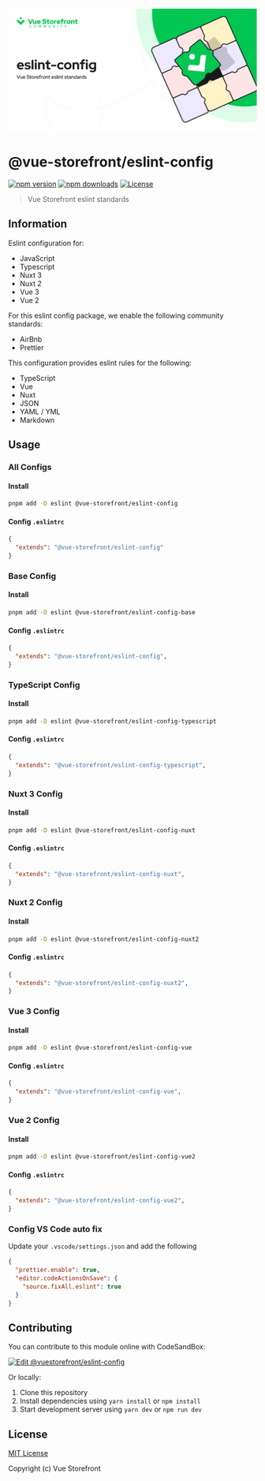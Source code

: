 [![vuestorefront/eslint-config](./cover.png)]()

# @vue-storefront/eslint-config

[![npm version][npm-version-src]][npm-version-href]
[![npm downloads][npm-downloads-src]][npm-downloads-href]
[![License][license-src]][license-href]

> Vue Storefront eslint standards

## Information

Eslint configuration for:
- JavaScript
- Typescript
- Nuxt 3
- Nuxt 2
- Vue 3
- Vue 2


For this eslint config package, we enable the following community standards:
- AirBnb
- Prettier

This configuration provides eslint rules for the following:
- TypeScript
- Vue
- Nuxt
- JSON
- YAML / YML
- Markdown

## Usage
### All Configs
#### Install
```bash
pnpm add -D eslint @vue-storefront/eslint-config
```

#### Config `.eslintrc`
```json
{
  "extends": "@vue-storefront/eslint-config"
}
```

### Base Config
#### Install
```bash
pnpm add -D eslint @vue-storefront/eslint-config-base
```

#### Config `.eslintrc`
```json
{
  "extends": "@vue-storefront/eslint-config",
}
```

### TypeScript Config
#### Install
```bash
pnpm add -D eslint @vue-storefront/eslint-config-typescript
```

#### Config `.eslintrc`
```json
{
  "extends": "@vue-storefront/eslint-config-typescript",
}
```

### Nuxt 3 Config
#### Install
```bash
pnpm add -D eslint @vue-storefront/eslint-config-nuxt
```

#### Config `.eslintrc`
```json
{
  "extends": "@vue-storefront/eslint-config-nuxt",
}
```

### Nuxt 2 Config
#### Install
```bash
pnpm add -D eslint @vue-storefront/eslint-config-nuxt2
```

#### Config `.eslintrc`
```json
{
  "extends": "@vue-storefront/eslint-config-nuxt2",
}
```

### Vue 3 Config
#### Install
```bash
pnpm add -D eslint @vue-storefront/eslint-config-vue
```

#### Config `.eslintrc`
```json
{
  "extends": "@vue-storefront/eslint-config-vue",
}
```

### Vue 2 Config
#### Install

```bash
pnpm add -D eslint @vue-storefront/eslint-config-vue2
```

#### Config `.eslintrc`
```json
{
  "extends": "@vue-storefront/eslint-config-vue2",
}
```

### Config VS Code auto fix

Update your `.vscode/settings.json` and add the following

```json
{
  "prettier.enable": true,
  "editor.codeActionsOnSave": {
    "source.fixAll.eslint": true
  }
}
```

## Contributing

You can contribute to this module online with CodeSandBox:

[![Edit @vuestorefront/eslint-config](https://codesandbox.io/static/img/play-codesandbox.svg)](https://codesandbox.io/s/github/vuestorefront/eslint-config/tree/main/?fontsize=14&hidenavigation=1&theme=dark)

Or locally:

1. Clone this repository
2. Install dependencies using `yarn install` or `npm install`
3. Start development server using `yarn dev` or `npm run dev`

## License

[MIT License](./LICENSE)

Copyright (c) Vue Storefront

<!-- Badges -->
[npm-version-src]: https://img.shields.io/npm/v/@vue-storefront/eslint-config/latest.svg
[npm-version-href]: https://npmjs.com/package/@vue-storefront/eslint-config

[npm-downloads-src]: https://img.shields.io/npm/dm/@vue-storefront/eslint-config.svg
[npm-downloads-href]: https://npmjs.com/package/@vue-storefront/eslint-config

[license-src]: https://img.shields.io/npm/l/@vue-storefront/eslint-config
[license-href]: https://npmjs.com/package/@vue-storefront/eslint-config
